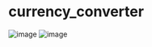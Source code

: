 # currency_converter

![image](https://github.com/Rohitashsingh89/currency_converter/assets/93479842/4763ebf9-e3af-42ca-bc23-b76ecf3fa1e2)
![image](https://github.com/Rohitashsingh89/currency_converter/assets/93479842/e4d3a327-bc0b-437b-a5fc-071a309f5aa5)

